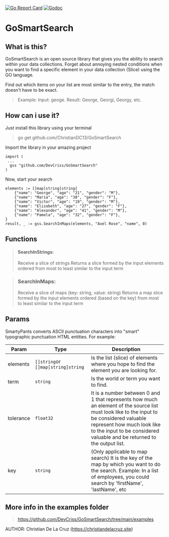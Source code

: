 [![Go Report Card](https://goreportcard.com/badge/github.com/DevCriss/GoSmartSearch)](https://goreportcard.com/report/github.com/DevCriss/GoSmartSearch)
[![Godoc](https://godoc.org/github.com/DevCriss/GoSmartSearch?status.svg)](https://pkg.go.dev/github.com/DevCriss/GoSmartSearch)

# GoSmartSearch
## What is this?
GoSmartSearch is an open source library that gives you the ability to search within your data collections. Forget about annoying nested conditions when you want to find a specific element in your data collection (Slice) using the GO language.

Find out which items on your list are most similar to the entry, the match doesn't have to be exact.
>Example:
Input: geoge.
>Result: George, Georgi, Georgy, etc.


## How can i use it?

Just install this library using your terminal
> go get github.com/ChristianDC13/GoSmartSearch

Import the library in your amazing project
```
import (
 ...
  gss "github.com/DevCriss/GoSmartSearch"
)
```

Now, start your search
```
elements := []map[string]string{
	{"name": "George", "age": "21", "gender": "M"},
	{"name": "Maria", "age": "38", "gender": "F"},
	{"name": "Victor", "age": "19", "gender": "M"},
	{"name": "Elizabeth", "age": "27", "gender": "F"},
	{"name": "Alexander", "age": "41", "gender": "M"},
	{"name": "Pamela", "age": "32", "gender": "F"},
}
result, _ := gss.SearchInMaps(elements, "Axel Rose", "name", 0)
```

## Functions
> #### SearchInStrings:
>  Receive a slice of strings
>  Returns a slice formed by the input elements ordered from most to least similar to the input term

> ### SearchInMaps:
>  Receive a slice of maps (key: string, value: string)
>  Returns a map slice formed by the input elements ordered (based on the key) from most to least similar to the input term

## Params

SmartyPants converts ASCII punctuation characters into "smart" typographic punctuation HTML entities. For example:

| Param               |Type                          |Description                         |
|----------------|-------------------------------|-----------------------------|
|elements|`[]string`or `[]map[string]string`            |Is the list (slice) of elements where you hope to find the element you are looking for.           |
|term          |`string`            |Is the world  or term you want to find.            |
|tolerance          |`float32`|It is a number between 0 and 1 that represents how much an element of the source list must look like to the input to be considered valuable represent how much look like to the input to be considered valuable and be returned to the output list.|
|key          |`string`|(Only applicable to map search) It is the key of the map by which you want to do the search. Example: In a list of employees, you could search by 'firstName', 'lastName', etc |

## More info in the examples folder
> https://github.com/DevCriss/GoSmartSearch/tree/main/examples

AUTHOR: Christian De La Cruz (https://christiandelacruz.site) 

